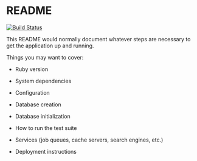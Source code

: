 # README


 [![Build Status](https://travis-ci.org/wendylop/Assignments_week3.svg?branch=master)](https://travis-ci.org/wendylop/Assignments_week3)
 
This README would normally document whatever steps are necessary to get the
application up and running.

Things you may want to cover:

* Ruby version

* System dependencies

* Configuration

* Database creation

* Database initialization

* How to run the test suite

* Services (job queues, cache servers, search engines, etc.)

* Deployment instructions
